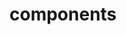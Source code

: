<!-- Space: DockerTemplate -->
<!-- Parent: Project -->
<!-- Title: Components -->

<!-- Label: DockerTemplate -->
<!-- Label: Project -->
<!-- Label: Components -->
<!-- Include: docs/disclaimer.md -->
<!-- Include: ac:toc -->

# components
